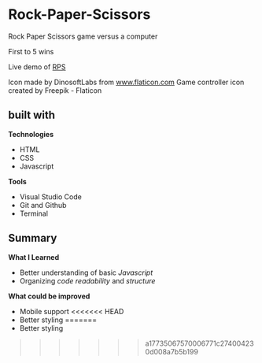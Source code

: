 # Rock-Paper-Scissors
Rock Paper Scissors game versus a computer

First to 5 wins

Live demo of [RPS](https://vinnybui.github.io/Rock-Paper-Scissors/)

Icon made by DinosoftLabs from www.flaticon.com
Game controller icon created by Freepik - Flaticon
## built with
**Technologies**
- HTML
- CSS
- Javascript

**Tools**
- Visual Studio Code
- Git and Github
- Terminal

## Summary
**What I Learned**
- Better understanding of basic *Javascript*
- Organizing *code readability* and *structure*

**What could be improved**
- Mobile support
<<<<<<< HEAD
- Better styling
=======
- Better styling 
>>>>>>> a17735067570006771c274004230d008a7b5b199
